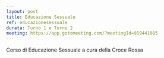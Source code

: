 ```yaml
---
layout: post
title: Educazione Sessuale
ref: educazionesessuale
durata: Turno 1 e Turno 2
meeting: https://app.gotomeeting.com/?meetingId=919441085
---
```


Corso di Educazione Sessuale a cura della Croce Rossa